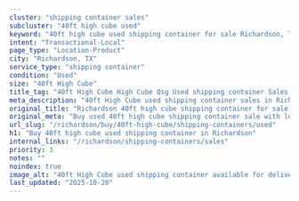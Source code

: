 ```yaml
---
cluster: "shipping container sales"
subcluster: "40ft high cube used"
keyword: "40ft high cube used shipping container for sale Richardson, TX"
intent: "Transactional-Local"
page_type: "Location-Product"
city: "Richardson, TX"
service_type: "shipping container"
condition: "Used"
size: "40ft High Cube"
title_tag: "40ft High Cube High Cube Qsg Used shipping container Sales in Richardson | LC Container"
meta_description: "40ft High Cube used shipping container sales in Richardson. High cube containers with extra height. Fast delivery, competitive pricing. Serving shipping containers area. Quote ID: 5YY. Call (214) 524-4168 for your free quote today."
original_title: "Richardson 40ft high cube shipping container for sale | LC"
original_meta: "Buy used 40ft high cube shipping container sale with local delivery in Richardson, TX. LC Container — local Since 2003. Request a fast quote today."
url_slug: "/richardson/buy/40ft-high-cube/shipping-containers/used"
h1: "Buy 40ft high cube used shipping container in Richardson"
internal_links: "/richardson/shipping-containers/sales"
priority: 3
notes: ""
noindex: true
image_alt: "40ft High Cube used shipping container available for delivery in Richardson"
last_updated: "2025-10-20"
---
```


<!-- TODO: Add unique city/inventory copy, images, and internal links here. -->
